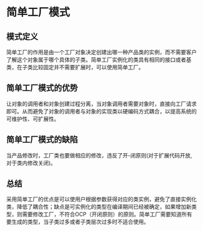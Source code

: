 # 简单工厂模式
## 模式定义
简单工厂的作用是由一个工厂对象决定创建出哪一种产品类的实例，而不需要客户了解这个对象属于哪个具体的子类。简单工厂实例化的类具有相同的接口或者基类，在子类比较固定并不需要扩展时，可以使用简单工厂。

## 简单工厂模式的优势
让对象的调用者和对象创建过程分离，当对象调用者需要对象时，直接向工厂请求即可。从而避免了对象的调用者与对象的实现类以硬编码方式耦合，以提高系统的可维护性、可扩展性。

## 简单工厂模式的缺陷
当产品修改时，工厂类也要做相应的修改，违反了开-闭原则(对于扩展代码开放,对于类内修改关闭)。

## 总结
采用简单工厂的优点是可以使用户根据参数获得对应的类实例，避免了直接实例化类，降低了耦合性；缺点是可实例化的类型在编译期间已经被确定，如果增加新类型，则需要修改工厂，不符合OCP（开闭原则）的原则。简单工厂需要知道所有要生成的类型，当子类过多或者子类层次过多时不适合使用。